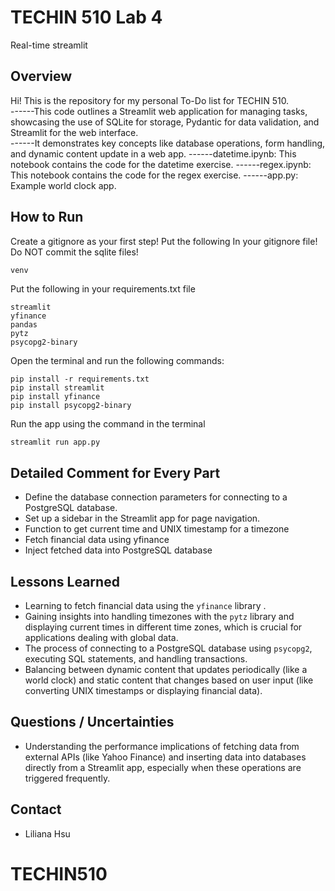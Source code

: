 # TECHIN 510 Lab 4 

Real-time streamlit

## Overview
Hi! This is the repository for my personal To-Do list for TECHIN 510.  
------This code outlines a Streamlit web application for managing tasks, showcasing the use of SQLite for storage, Pydantic for data validation, and Streamlit for the web interface.  
------It demonstrates key concepts like database operations, form handling, and dynamic content update in a web app.
------datetime.ipynb: This notebook contains the code for the datetime exercise.
------regex.ipynb: This notebook contains the code for the regex exercise.
------app.py: Example world clock app.

## How to Run

Create a gitignore as your first step! Put the following In your gitignore file! Do NOT commit the sqlite files!
```
venv
```

Put the following in your requirements.txt file
```
streamlit
yfinance
pandas
pytz
psycopg2-binary
```

Open the terminal and run the following commands:
```    
pip install -r requirements.txt 
pip install streamlit
pip install yfinance 
pip install psycopg2-binary

```

Run the app using the command in the terminal
```bash
streamlit run app.py
```
## Detailed Comment for Every Part
- Define the database connection parameters for connecting to a PostgreSQL database.
- Set up a sidebar in the Streamlit app for page navigation.
- Function to get current time and UNIX timestamp for a timezone
- Fetch financial data using yfinance
- Inject fetched data into PostgreSQL database

## Lessons Learned
- Learning to fetch financial data using the `yfinance` library .
- Gaining insights into handling timezones with the `pytz` library and displaying current times in different time zones, which is crucial for applications dealing with global data.
- The process of connecting to a PostgreSQL database using `psycopg2`, executing SQL statements, and handling transactions.
- Balancing between dynamic content that updates periodically (like a world clock) and static content that changes based on user input (like converting UNIX timestamps or displaying financial data).

## Questions / Uncertainties
- Understanding the performance implications of fetching data from external APIs (like Yahoo Finance) and inserting data into databases directly from a Streamlit app, especially when these operations are triggered frequently.


## Contact

- Liliana Hsu
# TECHIN510







